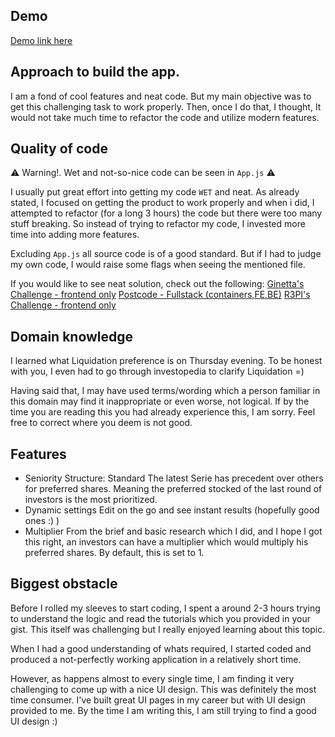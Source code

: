 ## Demo

[Demo link here](http://ledgy.matthewbarbara.com)

## Approach to build the app.

I am a fond of cool features and neat code. But my main objective was to get this challenging task to work properly. Then, once I do that, I thought, It would not take much time to refactor the code and utilize modern features.

## Quality of code

:warning: Warning!. Wet and not-so-nice code can be seen in `App.js` :warning:

I usually put great effort into getting my code `WET` and neat.
As already stated, I focused on getting the product to work properly and when i did, I attempted to refactor (for a long 3 hours) the code but there were too many stuff breaking. So instead of trying to refactor my code, I invested more time into adding more features.

Excluding `App.js` all source code is of a good standard. But if I had to judge my own code, I would raise some flags when seeing the mentioned file.

If you would like to see neat solution, check out the following:
[Ginetta's Challenge - frontend only](https://github.com/metju90/search-github-users)
[Postcode - Fullstack (containers,FE,BE)](https://github.com/metju90/postcodes)
[R3PI's Challenge - frontend only](https://github.com/metju90/R3PI)

## Domain knowledge

I learned what Liquidation preference is on Thursday evening. To be honest with you, I even had to go through investopedia to clarify Liquidation =)

Having said that, I may have used terms/wording which a person familiar in this domain may find it inappropriate or even worse, not logical. If by the time you are reading this you had already experience this, I am sorry. Feel free to correct where you deem is not good.

## Features

- Seniority Structure: Standard
  The latest Serie has precedent over others for preferred shares.
  Meaning the preferred stocked of the last round of investors is the most prioritized.
- Dynamic settings
  Edit on the go and see instant results (hopefully good ones :) )
- Multiplier
  From the brief and basic research which I did, and I hope I got this right, an investors can have a multiplier which would multiply his preferred shares. By default, this is set to 1.

## Biggest obstacle

Before I rolled my sleeves to start coding, I spent a around 2-3 hours trying to understand the logic and read the tutorials which you provided in your gist. This itself was challenging but I really enjoyed learning about this topic.

When I had a good understanding of whats required, I started coded and produced a not-perfectly working application in a relatively short time.

However, as happens almost to every single time, I am finding it very challenging to come up with a nice UI design. This was definitely the most time consumer. I've built great UI pages in my career but with UI design provided to me. By the time I am writing this, I am still trying to find a good UI design :)
